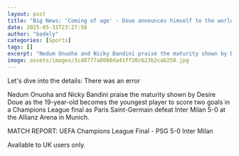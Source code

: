 ```yaml
---
layout: post
title: "Big News: 'Coming of age' - Doue announces himself to the world"
date: 2025-05-31T23:27:50
author: "badely"
categories: [Sports]
tags: []
excerpt: "Nedum Onuoha and Nicky Bandini praise the maturity shown by Desire Doue as the 19-year-old becomes the youngest player to score two goals in a Champio"
image: assets/images/3cd8777a0088da41ff20c623b2cab258.jpg
---
```


Let's dive into the details: There was an error

Nedum Onuoha and Nicky Bandini praise the maturity shown by Desire Doue as the 19-year-old becomes the youngest player to score two goals in a Champions League final as Paris Saint-Germain defeat Inter Milan 5-0 at the Allianz Arena in Munich.

MATCH REPORT: UEFA Champions League Final - PSG 5-0 Inter Milan

Available to UK users only.

